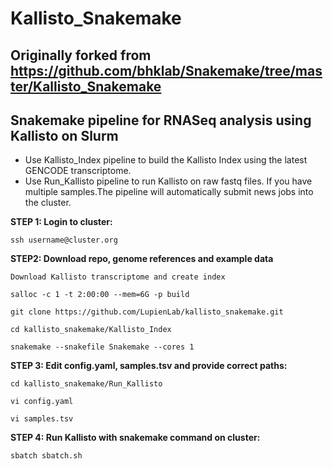 # Kallisto_Snakemake
## Originally forked from https://github.com/bhklab/Snakemake/tree/master/Kallisto_Snakemake

## Snakemake pipeline for RNASeq analysis using Kallisto on Slurm

- Use Kallisto_Index pipeline to build the Kallisto Index using the latest GENCODE transcriptome.
- Use Run_Kallisto pipeline to run Kallisto on raw fastq files. If you have multiple samples.The pipeline will automatically submit news jobs into the cluster.



**STEP 1: Login to cluster:**
```
ssh username@cluster.org
```


**STEP2: Download repo, genome references and example data**
```
Download Kallisto transcriptome and create index

salloc -c 1 -t 2:00:00 --mem=6G -p build

git clone https://github.com/LupienLab/kallisto_snakemake.git

cd kallisto_snakemake/Kallisto_Index

snakemake --snakefile Snakemake --cores 1

```

**STEP 3: Edit config.yaml, samples.tsv and provide correct paths:**
```
cd kallisto_snakemake/Run_Kallisto

vi config.yaml 

vi samples.tsv
```
**STEP 4: Run Kallisto with snakemake command on cluster:**
```
sbatch sbatch.sh

```






